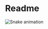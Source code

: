 # Readme
![Snake animation](https://github.com/seu-usuário-aqui/seu-usuário-aqui/blob/output/github-contribution-grid-snake.svg)
